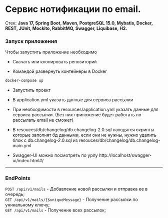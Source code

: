 # Сервис нотификации по email.

Стек:  **Java 17, Spring Boot, Maven, PostgreSQL 15.0, Mybatis, Docker, REST,  JUnit,  Mockito, RabbitMQ, Swagger, Liquibase, H2.**

### Запуск приложения

Чтобы запустить приложение необходимо
* Скачать или клонировать репозиторий

* Командой развернуть контейнеры в Docker
```bash
docker-compose up
```

* Запустить проект

* В application.yml указать данные для сервиса рассылки

* При необходимости в resources/application.yml указать данные для сервиса рассылки. (Без них приложение будет работать но рассылать email не сможет)

* В resouces/db/changelog/db.changelog-2.0.sql находятся скрипты которые заполнят бд данными, если они не нужны, нужно удалить блок с db.changelog-2.0.sql из resouces/db/changelog/db.changelog-main.yml

* Swagger-UI можно посмотреть по урлу http://localhost/swagger-ui/index.html#/

---

### EndPoints
```POST /api/v1/mails``` - Добавление новой рассылки и отправка ее в очередь;  
```GET /api/v1/mails/{$uniqueMessage}``` - Получение рассылки по уникальному ключу;  
```GET /api/v1/mails``` - Получение всех рассылок; 


